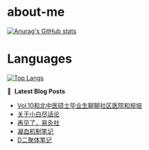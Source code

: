 # about-me
[![Anurag's GitHub stats](https://github-readme-stats.vercel.app/api?username=whitewatercn)](https://github.com/anuraghazra/github-readme-stats)

# Languages
[![Top Langs](https://github-readme-stats.vercel.app/api/top-langs/?username=whitewatercn)](https://github.com/anuraghazra/github-readme-stats)

📕 &nbsp;**Latest Blog Posts**
<!-- BLOG-POST-LIST:START -->
- [Vol.10和北中医硕士毕业生聊聊社区医院和规培](https://forum.beginner.center/t/topic/762/1)
- [关于小白尽话论](https://forum.beginner.center/t/topic/761/1)
- [再见了，易灸社](https://forum.beginner.center/t/topic/750/1)
- [凝血机制笔记](https://forum.beginner.center/t/topic/704/1)
- [D二聚体笔记](https://forum.beginner.center/t/topic/703/1)
<!-- BLOG-POST-LIST:END -->
